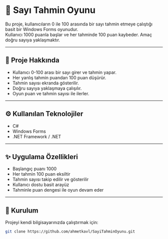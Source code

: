 # 🎯 Sayı Tahmin Oyunu

Bu proje, kullanıcıların 0 ile 100 arasında bir sayı tahmin etmeye çalıştığı basit bir Windows Forms oyunudur.  
Kullanıcı 1000 puanla başlar ve her tahminde 100 puan kaybeder. Amaç doğru sayıya yaklaşmaktır.

---

## 🧾 Proje Hakkında

- Kullanıcı 0-100 arası bir sayı girer ve tahmin yapar.  
- Her yanlış tahmin puandan 100 puan düşürür.  
- Tahmin sayısı ekranda gösterilir.  
- Doğru sayıya yaklaşmaya çalışılır.  
- Oyun puan ve tahmin sayısı ile ilerler.

---

## ⚙️ Kullanılan Teknolojiler

- C#  
- Windows Forms  
- .NET Framework / .NET  

---

## ✨ Uygulama Özellikleri

- Başlangıç puanı 1000  
- Her tahmin 100 puan eksiltir  
- Tahmin sayısı takip edilir ve gösterilir  
- Kullanıcı dostu basit arayüz  
- Tahminle puan dengesi ile oyun devam eder

---

## 📁 Kurulum

Projeyi kendi bilgisayarınızda çalıştırmak için:

```bash
git clone https://github.com/ahmetkavl/SayiTahminOyunu.git
